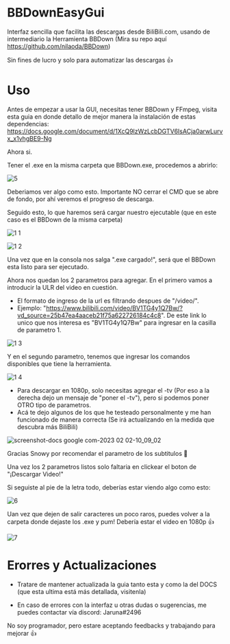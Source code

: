 # BBDownEasyGui

Interfaz sencilla que facilita las descargas desde BiliBili.com, usando de intermediario la Herramienta BBDown (Mira su repo aquí https://github.com/nilaoda/BBDown)

Sin fines de lucro y solo para automatizar las descargas 👍

# Uso
Antes de empezar a usar la GUI, necesitas tener BBDown y FFmpeg, visita esta guia en donde detallo de mejor manera la instalación de estas dependencias:
https://docs.google.com/document/d/1XcQ9lzWzLcbDGTV6IsACja0arwLurvx_x1vhgBE9-Ng

Ahora si.

Tener el .exe en la misma carpeta que BBDown.exe, procedemos a abrirlo:

![5](https://user-images.githubusercontent.com/106907367/216330714-397fdf8b-930c-4b52-a3a6-7251aee2059f.PNG)

Deberiamos ver algo como esto. Importante NO cerrar el CMD que se abre de fondo, por ahí veremos el progreso de descarga.

Seguido esto, lo que haremos será cargar nuestro ejecutable (que en este caso es el BBDown de la misma carpeta)

![1 1](https://user-images.githubusercontent.com/106907367/216331158-39e4b4a4-fd80-4ee3-b614-d0ee3df4abf6.PNG)

![1 2](https://user-images.githubusercontent.com/106907367/216331184-a570bb1f-e846-4d20-be60-38e4bc0cdb00.PNG)

Una vez que en la consola nos salga ".exe cargado!", será que el BBDown esta listo para ser ejecutado.

Ahora nos quedan los 2 parametros para agregar. En el primero vamos a introducir la ULR del video en cuestión.
* El formato de ingreso de la url es filtrando despues de "/video/". 
* Ejemplo: "https://www.bilibili.com/video/BV1TG4y1Q7Bw/?vd_source=25b47ea4aaceb21f75a622726184c4c8". De este link lo unico que nos interesa es "BV1TG4y1Q7Bw" para ingresar en la casilla de parametro 1.

![1 3](https://user-images.githubusercontent.com/106907367/216333062-c2db18a1-e2aa-4745-bde8-6eb3e191e353.PNG)

Y en el segundo parametro, tenemos que ingresar los comandos disponibles que tiene la herramienta.

![1 4](https://user-images.githubusercontent.com/106907367/216333465-5cbcc26f-2b22-445b-a095-b2ddddea6772.PNG)

* Para descargar en 1080p, solo necesitas agregar el -tv (Por eso a la derecha dejo un mensaje de "poner el -tv"), pero si podemos poner OTRO tipo de parametros. 
* Acá te dejo algunos de los que he testeado personalmente y me han funcionado de manera correcta (Se irá actualizando en la medida que descubra más BiliBili)

![screenshot-docs google com-2023 02 02-10_09_02](https://user-images.githubusercontent.com/106907367/216334054-97ec5edd-5789-4cd8-acdf-9cd6714dc66d.png)
 
 Gracias Snowy por recomendar el parametro de los subtitulos 🧡
 
 Una vez los 2 parametros listos solo faltaria en clickear el boton de "¡Descargar Video!"
 
 Si seguiste al pie de la letra todo, deberías estar viendo algo como esto:
 
![6](https://user-images.githubusercontent.com/106907367/216335183-439faebc-c2ad-4a2e-ba19-bd532edbe2ab.PNG)

Uan vez que dejen de salir caracteres un poco raros, puedes volver a la carpeta donde dejaste los .exe y pum! Debería estar el video en 1080p 👍

![7](https://user-images.githubusercontent.com/106907367/216335577-991db13b-143d-4679-93f5-e1d36caf0ed7.PNG)

# Erorres y Actualizaciones

* Tratare de mantener actualizada la guia tanto esta y como la del DOCS (que esta ultima está más detallada, visitenla)

* En caso de errores con la interfaz u otras dudas o sugerencias, me puedes contactar vía discord: Jaruna#2496

No soy programador, pero estare aceptando feedbacks y trabajando para mejorar 👍





